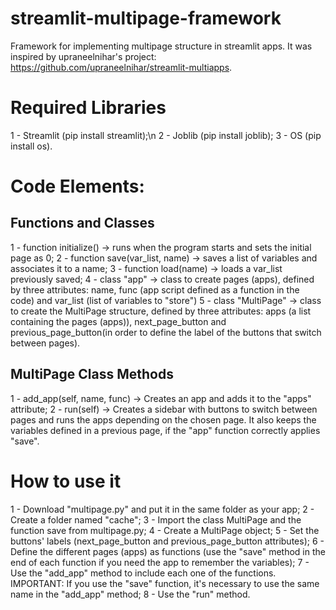 # streamlit-multipage-framework
Framework for implementing multipage structure in streamlit apps.
It was inspired by upraneelnihar's project: https://github.com/upraneelnihar/streamlit-multiapps.

# Required Libraries
1 - Streamlit (pip install streamlit);\n
2 - Joblib (pip install joblib);
3 - OS (pip install os).

# Code Elements:

## Functions and Classes
1 - function initialize() -> runs when the program starts and sets the initial page as 0;
2 - function save(var_list, name) -> saves a list of variables and associates it to a name;
3 - function load(name) -> loads a var_list previously saved;
4 - class "app" -> class to create pages (apps), defined by three attributes: name, func (app script defined as a function in the code) and var_list (list of variables to "store")
5 - class "MultiPage" -> class to create the MultiPage structure, defined by three attributes: apps (a list containing the pages (apps)), next_page_button and previous_page_button(in order to define the label of the buttons that switch between pages).

## MultiPage Class Methods
1 - add_app(self, name, func) -> Creates an app and adds it to the "apps" attribute;
2 - run(self) -> Creates a sidebar with buttons to switch between pages and runs the apps depending on the chosen page. It also keeps the variables defined in a previous page, if the "app" function correctly applies "save".

# How to use it
1 - Download "multipage.py" and put it in the same folder as your app;
2 - Create a folder named "cache";
3 - Import the class MultiPage and the function save from multipage.py;
4 - Create a MultiPage object;
5 - Set the buttons' labels (next_page_button and previous_page_button attributes);
6 - Define the different pages (apps) as functions (use the "save" method in the end of each function if you need the app to remember the variables);
7 - Use the "add_app" method to include each one of the functions. IMPORTANT: If you use the "save" function, it's necessary to use the same name in the "add_app" method;
8 - Use the "run" method.
